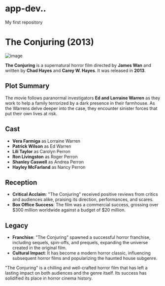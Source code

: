 # app-dev..
My first repository

# The Conjuring (2013)

![image](https://github.com/Angineli/app-dev../assets/169481997/e71a874d-3a12-4bc3-b492-fc032d704811)

**The Conjuring** is a supernatural horror film directed by **James Wan** and written by **Chad Hayes** and **Carey W. Hayes**. It was released in **2013**.

## Plot Summary
The movie follows paranormal investigators **Ed and Lorraine Warren** as they work to help a family terrorized by a dark presence in their farmhouse. As the Warrens delve deeper into the case, they encounter sinister forces that put their own lives at risk.

## Cast
- **Vera Farmiga** as Lorraine Warren
- **Patrick Wilson** as Ed Warren
- **Lili Taylor** as Carolyn Perron
- **Ron Livingston** as Roger Perron
- **Shanley Caswell** as Andrea Perron
- **Hayley McFarland** as Nancy Perron

## Reception
- **Critical Acclaim**: "The Conjuring" received positive reviews from critics and audiences alike, praising its direction, performances, and scares.
- **Box Office Success**: The film was a commercial success, grossing over $300 million worldwide against a budget of $20 million.

## Legacy
- **Franchise**: "The Conjuring" spawned a successful horror franchise, including sequels, spin-offs, and prequels, expanding the universe created in the original film.
- **Cultural Impact**: It has become a modern horror classic, influencing subsequent horror films and popularizing the haunted house subgenre.

"The Conjuring" is a chilling and well-crafted horror film that has left a lasting impact on both audiences and the genre itself. Its success has solidified its place in horror cinema history.
